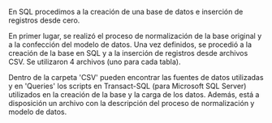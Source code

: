 En SQL procedimos a la creación de una base de datos e inserción de registros desde cero.

En primer lugar, se realizó el proceso de normalización de la base original y a la confección del modelo de datos. Una vez definidos, se procedió a la creación de la base en SQL y a la inserción de registros desde archivos CSV. Se utilizaron 4 archivos (uno para cada tabla).

Dentro de la carpeta 'CSV' pueden encontrar las fuentes de datos utilizadas y en 'Queries' los scripts en Transact-SQL (para Microsoft SQL Server) utilizados en la creación de la base y la carga de los datos. Además, está a disposición un archivo con la descripción del proceso de normalización y modelo de datos.
